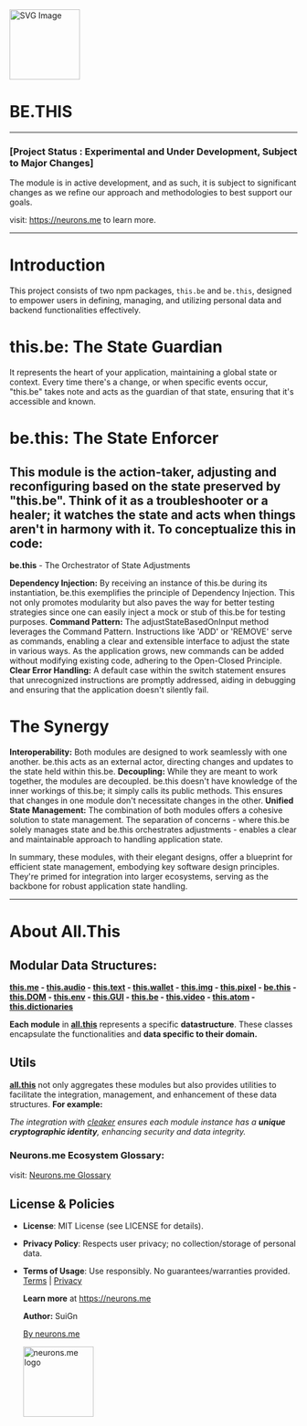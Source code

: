 <img src="https://suign.github.io/neurons.me/neurons_logo.png" alt="SVG Image" width="123" height="123" style="width123px; height:123px;">

# BE.THIS 

-----------

### [Project Status : Experimental and Under Development, Subject to Major Changes]

The module is in active development, and as such, it is subject to significant changes as we refine our approach and methodologies to best support our goals.

visit: https://neurons.me to learn more.

----------

# Introduction

This project consists of two npm packages, `this.be` and `be.this`, designed to empower users in defining, managing, and utilizing personal data and backend functionalities effectively.

# **this.be:** The State Guardian
It represents the heart of your application, maintaining a global state or context.
Every time there's a change, or when specific events occur, "this.be" takes note and acts as the guardian of that state, ensuring that it's accessible and known.
# **be.this:** The State Enforcer
This module is the action-taker, adjusting and reconfiguring based on the state preserved by "this.be".
Think of it as a troubleshooter or a healer; it watches the state and acts when things aren't in harmony with it.
To conceptualize this in code:
-----------------------------------

**be.this** - The Orchestrator of State Adjustments

**Dependency Injection:** By receiving an instance of this.be during its instantiation, be.this exemplifies the principle of Dependency Injection. This not only promotes modularity but also paves the way for better testing strategies since one can easily inject a mock or stub of this.be for testing purposes.
**Command Pattern:** The adjustStateBasedOnInput method leverages the Command Pattern. Instructions like 'ADD' or 'REMOVE' serve as commands, enabling a clear and extensible interface to adjust the state in various ways. As the application grows, new commands can be added without modifying existing code, adhering to the Open-Closed Principle.
**Clear Error Handling:** A default case within the switch statement ensures that unrecognized instructions are promptly addressed, aiding in debugging and ensuring that the application doesn't silently fail.


# The Synergy
**Interoperability:** Both modules are designed to work seamlessly with one another. be.this acts as an external actor, directing changes and updates to the state held within this.be.
**Decoupling:** While they are meant to work together, the modules are decoupled. be.this doesn't have knowledge of the inner workings of this.be; it simply calls its public methods. This ensures that changes in one module don't necessitate changes in the other.
**Unified State Management:** The combination of both modules offers a cohesive solution to state management. The separation of concerns - where this.be solely manages state and be.this orchestrates adjustments - enables a clear and maintainable approach to handling application state.

In summary, these modules, with their elegant designs, offer a blueprint for efficient state management, embodying key software design principles. They're primed for integration into larger ecosystems, serving as the backbone for robust application state handling.



----------

# About All.This

## Modular Data Structures:

**[this.me](https://suign.github.io/this.me)  - [this.audio](https://suign.github.io/this.audio) - [this.text](https://suign.github.io/this.text) - [this.wallet](https://suign.github.io/this.wallet) - [this.img](https://suign.github.io/this.img) - [this.pixel](https://suign.github.io/Pixels) - [be.this](https://suign.github.io/be.this) - [this.DOM](https://suign.github.io/this.DOM) - [this.env](https://suign.github.io/this.env/) - [this.GUI](https://suign.github.io/this.GUI) - [this.be](https://suign.github.io/this.be) - [this.video](https://suign.github.io/this.video) - [this.atom](https://suign.github.io/this.atom) - [this.dictionaries](https://suign.github.io/this.dictionaries/)**

**Each module** in **[all.this](https://neurons.me/all-this)** represents a specific **datastructure**. These classes encapsulate the functionalities and **data specific to their domain.**

## **Utils**

**[all.this](https://neurons.me/all-this)** not only aggregates these modules but also provides utilities to facilitate the integration, management, and enhancement of these data structures. **For example:**

*The integration with [cleaker](https://suign.github.io/cleaker/) ensures each module instance has a **unique cryptographic identity**, enhancing security and data integrity.*

### Neurons.me Ecosystem Glossary:

visit: [Neurons.me Glossary](https://suign.github.io/neurons.me/Glossary) 

## License & Policies

- **License**: MIT License (see LICENSE for details).

- **Privacy Policy**: Respects user privacy; no collection/storage of personal data.

- **Terms of Usage**: Use responsibly. No guarantees/warranties provided. [Terms](https://www.neurons.me/terms-of-use) | [Privacy](https://www.neurons.me/privacy-policy)

  **Learn more** at https://neurons.me

  **Author:** SuiGn

  [By neurons.me](https://neurons.me)

  <img src="https://suign.github.io/neurons.me/neurons_logo.png" alt="neurons.me logo" width="123" height="123" style="width123px; height:123px;">